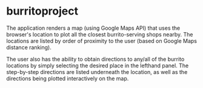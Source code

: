 # burritoproject

The application renders a map (using Google Maps API) that uses the browser's location to plot all the closest burrito-serving shops nearby. The locations are listed by order of proximity to the user (based on Google Maps distance ranking). 

The user also has the ability to obtain directions to any/all of the burrito locations by simply selecting the desired place in the lefthand panel. The step-by-step directions are listed underneath the location, as well as the directions being plotted interactively on the map. 
